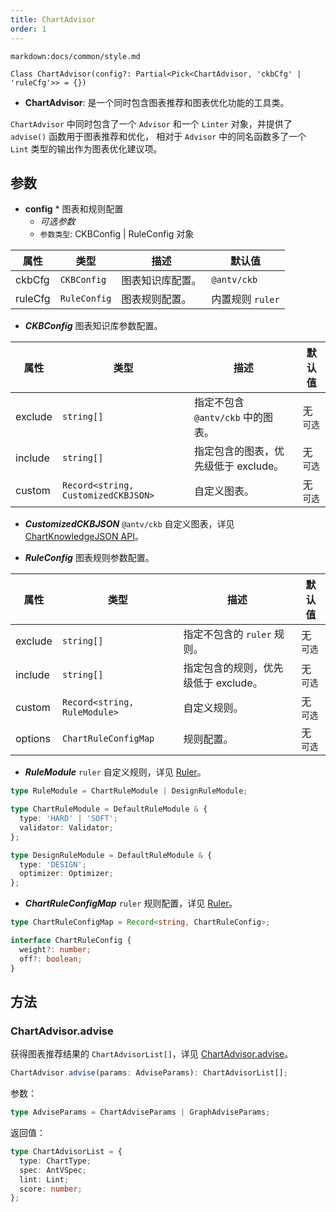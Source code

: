 ```yaml
---
title: ChartAdvisor
order: 1
---
```


`markdown:docs/common/style.md`



```sign
Class ChartAdvisor(config?: Partial<Pick<ChartAdvisor, 'ckbCfg' | 'ruleCfg'>> = {})
```

* **ChartAdvisor**: 是一个同时包含图表推荐和图表优化功能的工具类。

`ChartAdvisor` 中同时包含了一个 `Advisor` 和一个 `Linter` 对象，并提供了 `advise()` 函数用于图表推荐和优化，
相对于 `Advisor` 中的同名函数多了一个 `Lint` 类型的输出作为图表优化建议项。

## 参数

* **config** * 图表和规则配置
  * _可选参数_
  * `参数类型`: CKBConfig | RuleConfig 对象

| 属性 | 类型 | 描述 | 默认值 |  
| ----| ---- | ---- | -----|
| ckbCfg | `CKBConfig` | 图表知识库配置。 | `@antv/ckb` |
| ruleCfg | `RuleConfig` | 图表规则配置。 | 内置规则 `ruler` |


* ***CKBConfig*** 图表知识库参数配置。

| 属性 | 类型 | 描述 | 默认值 |  
| ----| ---- | ---- | -----|
| exclude | `string[]` | 指定不包含 `@antv/ckb` 中的图表。 | 无  `可选` |
| include | `string[]` | 指定包含的图表，优先级低于 exclude。 | 无  `可选` |
| custom | `Record<string, CustomizedCKBJSON>` | 自定义图表。 | 无  `可选` |

* ***CustomizedCKBJSON*** `@antv/ckb` 自定义图表，详见 [ChartKnowledgeJSON API](../ckb/CKBJson#参数)。


* ***RuleConfig*** 图表规则参数配置。

| 属性 | 类型 | 描述 | 默认值 |  
| ----| ---- | ---- | -----|
| exclude | `string[]` | 指定不包含的 `ruler` 规则。 | 无  `可选` |
| include | `string[]` | 指定包含的规则，优先级低于 exclude。 | 无  `可选` |
| custom | `Record<string, RuleModule>` | 自定义规则。 | 无  `可选` |
| options | `ChartRuleConfigMap` | 规则配置。 | 无  `可选` |

* ***RuleModule*** `ruler` 自定义规则，详见 [Ruler](./Ruler)。

```ts
type RuleModule = ChartRuleModule | DesignRuleModule;

type ChartRuleModule = DefaultRuleModule & {
  type: 'HARD' | 'SOFT';
  validator: Validator;
};

type DesignRuleModule = DefaultRuleModule & {
  type: 'DESIGN';
  optimizer: Optimizer;
};
```

* ***ChartRuleConfigMap*** `ruler` 规则配置，详见 [Ruler](./Ruler)。

```ts
type ChartRuleConfigMap = Record<string, ChartRuleConfig>;

interface ChartRuleConfig {
  weight?: number;
  off?: boolean;
}
```

## 方法

### ChartAdvisor.advise

获得图表推荐结果的 `ChartAdvisorList[]`，详见 [ChartAdvisor.advise](./chartAdvice)。

```ts
ChartAdvisor.advise(params: AdviseParams): ChartAdvisorList[];
```

参数：

```ts
type AdviseParams = ChartAdviseParams | GraphAdviseParams;
```

返回值：

```ts
type ChartAdvisorList = {
  type: ChartType;
  spec: AntVSpec;
  lint: Lint;
  score: number;
};
```



